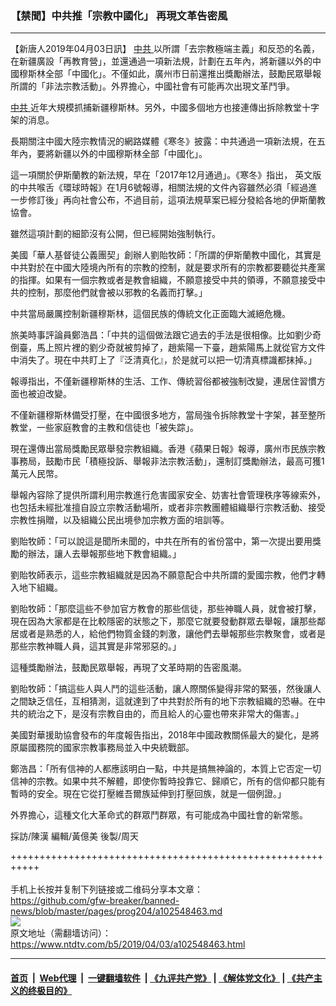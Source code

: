 ### 【禁聞】中共推「宗教中國化」 再現文革告密風
------------------------

<div class="post_content" itemprop="articleBody">
 <p>
  【新唐人2019年04月03日訊】
  <a href="https://www.ntdtv.com/b5/中共.htm">
   中共
  </a>
  以所謂「去宗教極端主義」和反恐的名義，在新疆廣設「再教育營」，並還通過一項新法規，計劃在五年內，將新疆以外的中國穆斯林全部「中國化」。不僅如此，廣州市日前還推出獎勵辦法，鼓勵民眾舉報所謂的「非法宗教活動」。外界擔心，中國社會有可能再次出現文革鬥爭。
 </p>
 <p>
  <a href="https://www.ntdtv.com/b5/中共.htm">
   中共
  </a>
  近年大規模抓捕新疆穆斯林。另外，中國多個地方也接連傳出拆除教堂十字架的消息。
 </p>
 <p>
  長期關注中國大陸宗教情況的網路媒體《寒冬》披露：中共通過一項新法規，在五年內，要將新疆以外的中國穆斯林全部「中國化」。
 </p>
 <p>
  這一項關於伊斯蘭教的新法規，早在「2017年12月通過」。《寒冬》指出， 英文版的中共喉舌《環球時報》在1月6號報導，相關法規的文件內容雖然必須「經過進一步修訂後」再向社會公布，不過目前，這項法規草案已經分發給各地的伊斯蘭教協會。
 </p>
 <p>
  雖然這項計劃的細節沒有公開，但已經開始強制執行。
 </p>
 <p>
  美國「華人基督徒公義團契」創辦人劉貽牧師：「所謂的伊斯蘭教中國化，其實是中共對於在中國大陸境內所有的宗教的控制，就是要求所有的宗教都要聽從共產黨的指揮。如果有一個宗教或者是教會組織，不願意接受中共的領導，不願意接受中共的控制，那麼他們就會被以邪教的名義而打擊。」
 </p>
 <p>
  中共當局嚴厲控制新疆穆斯林，這個民族的傳統文化正面臨大滅絕危機。
 </p>
 <p>
  旅美時事評論員鄭浩昌：「中共的這個做法跟它過去的手法是很相像。比如劉少奇倒臺，馬上照片裡的劉少奇就被剪掉了，趙紫陽一下臺，趙紫陽馬上就從官方文件中消失了。現在中共盯上了『泛清真化』，於是就可以把一切清真標識都抹掉。」
 </p>
 <p>
  報導指出，不僅新疆穆斯林的生活、工作、傳統習俗都被強制改變，連居住習慣方面也被迫改變。
 </p>
 <p>
  不僅新疆穆斯林備受打壓，在中國很多地方，當局強令拆除教堂十字架，甚至整所教堂，一些家庭教會的主教和信徒也「被失踪」。
 </p>
 <p>
  現在還傳出當局獎勵民眾舉發宗教組織。香港《蘋果日報》報導，廣州市民族宗教事務局，鼓勵市民「積極投訴、舉報非法宗教活動」，還制訂獎勵辦法，最高可獲1萬元人民幣。
 </p>
 <p>
  舉報內容除了提供所謂利用宗教進行危害國家安全、妨害社會管理秩序等線索外，也包括未經批准擅自設立宗教活動場所，或者非宗教團體組織舉行宗教活動、接受宗教性捐贈，以及組織公民出境參加宗教方面的培訓等。
 </p>
 <p>
  劉貽牧師：「可以說這是聞所未聞的，中共在所有的省份當中，第一次提出要用獎勵的辦法，讓人去舉報那些地下教會組織。」
 </p>
 <p>
  劉貽牧師表示，這些宗教組織就是因為不願意配合中共所謂的愛國宗教，他們才轉入地下組織。
 </p>
 <p>
  劉貽牧師：「那麼這些不參加官方教會的那些信徒，那些神職人員，就會被打擊，現在因為大家都是在比較隱密的狀態之下，那麼它就要發動群眾去舉報，讓那些鄰居或者是熟悉的人，給他們物質金錢的刺激，讓他們去舉報那些宗教聚會，或者是那些宗教神職人員，這其實是非常邪惡的。」
 </p>
 <p>
  這種獎勵辦法，鼓勵民眾舉報，再現了文革時期的告密風潮。
 </p>
 <p>
  劉貽牧師：「搞這些人與人鬥的這些活動，讓人際關係變得非常的緊張，然後讓人之間缺乏信任，互相猜測，這就達到了中共對於所有的地下宗教組織的恐嚇。在中共的統治之下，是沒有宗教自由的，而且給人的心靈也帶來非常大的傷害。」
 </p>
 <p>
  美國對華援助協會發布的年度報告指出，2018年中國政教關係最大的變化，是將原屬國務院的國家宗教事務局並入中央統戰部。
 </p>
 <p>
  鄭浩昌：「所有信神的人都應該明白一點，中共是搞無神論的，本質上它否定一切信神的宗教。如果中共不解體，即使你暫時投靠它、歸順它，所有的信仰都只能有暫時的安全。現在它從打壓維吾爾族延伸到打壓回族，就是一個例證。」
 </p>
 <p>
  外界擔心，這種文化大革命式的群眾鬥群眾，有可能成為中國社會的新常態。
 </p>
 <p>
  採訪/陳漢 編輯/黃億美 後製/周天
 </p>
 <p>
 </p>
 <div class="single_ad">
 </div>
</div>

+++++++++++++++++++++++++++++++++++++++++++++++++++++++++++<br/><br/>
手机上长按并复制下列链接或二维码分享本文章：<br/>
https://github.com/gfw-breaker/banned-news/blob/master/pages/prog204/a102548463.md <br/>
<a href='https://github.com/gfw-breaker/banned-news/blob/master/pages/prog204/a102548463.md'><img src='https://github.com/gfw-breaker/banned-news/blob/master/pages/prog204/a102548463.md.png'/></a> <br/>
原文地址（需翻墙访问）：https://www.ntdtv.com/b5/2019/04/03/a102548463.html


------------------------
#### [首页](https://github.com/gfw-breaker/banned-news/blob/master/README.md) &nbsp;|&nbsp; [Web代理](https://github.com/labour-camp/helloworld) &nbsp;|&nbsp; [一键翻墙软件](https://github.com/gfw-breaker/nogfw/blob/master/README.md) &nbsp;| [《九评共产党》](https://github.com/gfw-breaker/9ping.md/blob/master/README.md#九评之一评共产党是什么) | [《解体党文化》](https://github.com/gfw-breaker/jtdwh.md/blob/master/README.md) | [《共产主义的终极目的》](https://github.com/gfw-breaker/gczydzjmd.md/blob/master/README.md)

